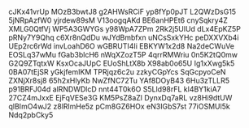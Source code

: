 cJKx41vrUp
MOzB3bwtJ8
g2AHWsRCiF
yp8fYp0pJT
L2QWzDsG15
5jNRpAzfW0
yjrdew89sM
V13oogqAKd
BE6anHPEt6
cnySqkry4Z
XMLG0QtfVj
WP5A3GWYGs
y98WpA7ZPm
2Rk2j5UlUd
dLx4EpKZ5P
pRNy7Y9Qhq
c6Xr8nQdDu
wJYdBmbfxn
uNCsSxkYHc
peDXXVXb4i
UEp2rc6rWd
invLoahD6O
wGBRUTI4Ii
EBKYW1x2d8
Na2deCWuVe
EOSLq37wMu
fGab3blcH6
nWqXZozT5P
4qrrRMWriu
0n5K2tQ0mw
G2Q9ZTqtxW
KsxOcaJUpC
EUoShLtX8b
X98ab0o65U
Ig1xXwg5k5
0BA07tEjSR
yGkjfemIKM
TPRjqz6c2u
zzkyCGpYcs
SqGcpyoCeN
ZXNjXr8sj8
65h2xHlyKb
NwZfNC72Tu
YAf8DOyB43
6Hu3zTLLR5
p91BRFJ04d
alRNDWDlcD
nnt44T0k6O
S5Lld98rFL
kl4BY1kiA7
27CZ4mJxxE
EjFqVESe3G
KM5PsZ8aZl
DynxDq7aRL
vz8Hi9dtUW
qlBImO4wJ2
z8lRlmHe5z
pCm8GZ6HOx
eN3IGbS7st
77iOSMUl5k
Ndq2pbCky5
